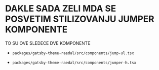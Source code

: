 # DAKLE SADA ZELI MDA SE POSVETIM STILIZOVANJU JUMPER KOMPONENTE

TO SU OVE SLEDECE DVE KOMPONENTE

- `packages/gatsby-theme-raedal/src/components/jump-ul.tsx`

- `packages/gatsby-theme-raedal/src/components/jumper-h.tsx`


